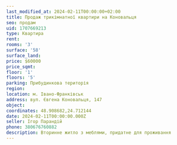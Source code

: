 ```yaml
---
last_modified_at: 2024-02-11T00:00:00+02:00
title: Продаж трикімнатної квартири на Коновальця
seo: продам
uid: 1707669213
type: Квартира
rent:
rooms: '3'
surface: '58'
surface_land:
price: $60000
price_sqmt:
floor: '1'
floors: '5'
parking: Прибудинкова територія
region:
location: м. Івано-Франківськ
address: вул. Євгена Коновальця, 147
object:
coordinates: 48.908682,24.712144
date: 2024-02-11T00:00:00.000Z
seller: Ігор Парандій
phone: 380676760882
description: Вторинне житло з меблями, придатне для проживання
---
```

